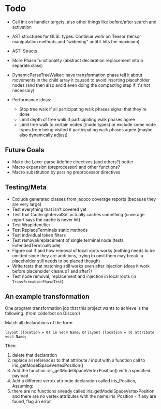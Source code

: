 # Todo

- Call init on handler targets, also other things like before/after search and activation
- AST structures for GLSL types: Continue work on Tensor (tensor manipulation methods and "widening" until it hits the maximum)
- AST: Structs
- More Phase functionality (abstract declaration replacement into a separate class)

- DynamicParseTreeWalker: have transformation phase tell it about movements in the child array it caused to avoid inserting placeholder nodes (and then also avoid even doing the compacting step if it's not necessary)

- Performance ideas:
  - Stop tree walk if all participating walk phases signal that they're done
  - Limit depth of tree walk if participating walk phases agree
  - Limit tree walk to certain nodes (/node types) or exclude some node types from being visited if participating walk phases agree (maybe also dynamically adjust)

## Future Goals

- Make the Lexer parse #define directives (and others?) better
- Macro expansion (preprocessor) and other functions?
- Macro substitution by parsing preprocessor directives

## Testing/Meta

- Exclude generated classes from jacoco coverage reports (because they are very large)
- Test everything that isn't covered yet
- Test that CachingIntervalSet actually caches something (coverage report says the cache is never hit)
- Test WrapIdentifier
- Test ReplaceTerminals static methods
- Test individual token filters
- Test removal/replacement of single terminal node (tests ExtendedTerminalNode)
- Figure out if and how removal of local roots works (nothing needs to be omitted since they are additions, trying to omit them may break. a placeholder still needs to be placed though)
- Write tests that matching still works even after injection (does it work before placeholder cleanup? and after?)
- Test node removal, replacement and injection in local roots (in `TransformationPhaseTest`)

## An example transformation

One program transformation job that this project wants to achieve is the following. (from coderbot on Discord)

Match all declarations of the form:

`layout (location = 0) in vec4 Name;` or `layout (location = 0) attribute vec4 Name;`

Then:

1. delete that declaration
2. replace all references to that attribute / input with a function call to iris_getModelSpaceVertexPosition()
3. Add the function iris_getModelSpaceVertexPosition() with a specified payload
4. Add a different vertex attribute declaration called iris_Position, Assuming:
5. there are no functions already called iris_getModelSpaceVertexPosition and there are no vertex attributes with the name iris_Position - if any are found, flag an error
